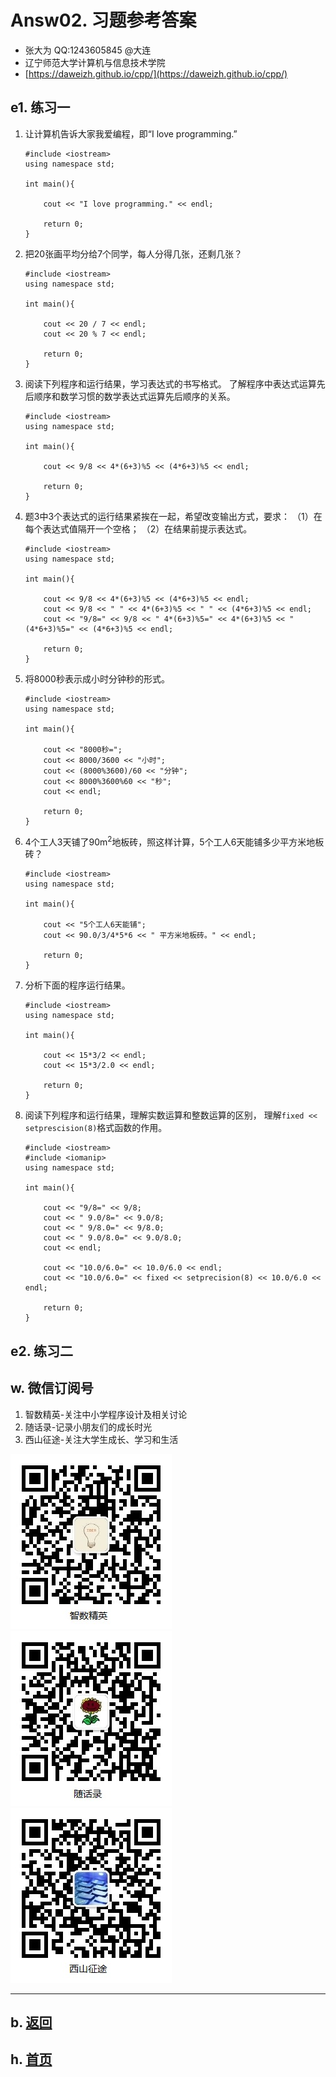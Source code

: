 # Answ02. 习题参考答案

- 张大为 QQ:1243605845 @大连
- 辽宁师范大学计算机与信息技术学院
- [https://daweizh.github.io/cpp/](https://daweizh.github.io/cpp/) 

## e1. 练习一

1. 让计算机告诉大家我爱编程，即“I love programming.”
    ~~~
    #include <iostream>
    using namespace std;
    
    int main(){
    
        cout << "I love programming." << endl;

        return 0;
    }
    ~~~
2. 把20张画平均分给7个同学，每人分得几张，还剩几张？
    ~~~
    #include <iostream>
    using namespace std;
    
    int main(){
    
        cout << 20 / 7 << endl;
        cout << 20 % 7 << endl;
        
        return 0;
    }
    ~~~
3. 阅读下列程序和运行结果，学习表达式的书写格式。
了解程序中表达式运算先后顺序和数学习惯的数学表达式运算先后顺序的关系。
    ~~~
    #include <iostream>
    using namespace std;
    
    int main(){
    
        cout << 9/8 << 4*(6+3)%5 << (4*6+3)%5 << endl;
        
        return 0;
    }
    ~~~
4. 题3中3个表达式的运行结果紧挨在一起，希望改变输出方式，要求：
（1）在每个表达式值隔开一个空格；
（2）在结果前提示表达式。
    ~~~
    #include <iostream>
    using namespace std;
    
    int main(){
    
        cout << 9/8 << 4*(6+3)%5 << (4*6+3)%5 << endl;
        cout << 9/8 << " " << 4*(6+3)%5 << " " << (4*6+3)%5 << endl;
        cout << "9/8=" << 9/8 << " 4*(6+3)%5=" << 4*(6+3)%5 << " (4*6+3)%5=" << (4*6+3)%5 << endl;
        
        return 0;
    }
    ~~~
5. 将8000秒表示成小时分钟秒的形式。
    ~~~
    #include <iostream>
    using namespace std;
    
    int main(){
    
        cout << "8000秒=";
        cout << 8000/3600 << "小时";
        cout << (8000%3600)/60 << "分钟";
        cout << 8000%3600%60 << "秒";
        cout << endl;
        
        return 0;
    }
    ~~~
6. 4个工人3天铺了90m<sup>2</sup>地板砖，照这样计算，5个工人6天能铺多少平方米地板砖？
    ~~~
    #include <iostream>
    using namespace std;
    
    int main(){
    
        cout << "5个工人6天能铺";
        cout << 90.0/3/4*5*6 << " 平方米地板砖。" << endl;
        
        return 0;
    }
    ~~~
7. 分析下面的程序运行结果。
    ~~~
    #include <iostream>
    using namespace std;
    
    int main(){
    
        cout << 15*3/2 << endl;
        cout << 15*3/2.0 << endl;
        
        return 0;
    }
    ~~~
8. 阅读下列程序和运行结果，理解实数运算和整数运算的区别，
理解`fixed << setprescision(8)`格式函数的作用。
    ~~~
    #include <iostream>
    #include <iomanip>
    using namespace std;
    
    int main(){
    
        cout << "9/8=" << 9/8;
        cout << " 9.0/8=" << 9.0/8;
        cout << " 9/8.0=" << 9/8.0;
        cout << " 9.0/8.0=" << 9.0/8.0;
        cout << endl;
        
        cout << "10.0/6.0=" << 10.0/6.0 << endl;
        cout << "10.0/6.0=" << fixed << setprecision(8) << 10.0/6.0 << endl;
        
        return 0;
    }
    ~~~

## e2. 练习二


## w. 微信订阅号

1. 智数精英-关注中小学程序设计及相关讨论
2. 随话录-记录小朋友们的成长时光
2. 西山征途-关注大学生成长、学习和生活

![欢迎关注“智数精英”订阅号](../../assets/me/img/idea8.jpg)
![欢迎关注“随话录”订阅号](../../assets/me/img/shl8.jpg)
![欢迎关注“西山征途”订阅号](../../assets/me/img/xszt8.jpg)

----------

## b. [返回](../)
    
## h. [首页](../../)

 